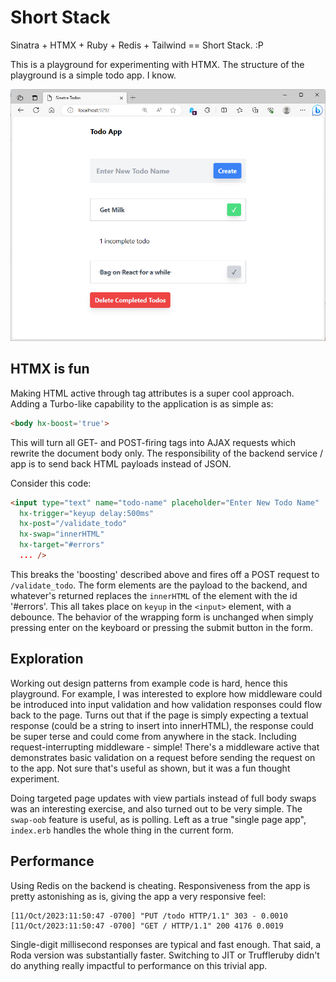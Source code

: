 # Short Stack

Sinatra + HTMX + Ruby + Redis + Tailwind == Short Stack.  :P

This is a playground for experimenting with HTMX.
The structure of the playground is a simple todo app.
I know.

![App Screenshot](public/app.png "Todo App Interface")

## HTMX is fun

Making HTML active through tag attributes is a super cool approach.
Adding a Turbo-like capability to the application is as simple as:

```html
<body hx-boost='true'>
```

This will turn all GET- and POST-firing tags into AJAX requests which rewrite the document body only.
The responsibility of the backend service / app is to send back HTML payloads instead of JSON.

Consider this code:

```html
<input type="text" name="todo-name" placeholder="Enter New Todo Name"
  hx-trigger="keyup delay:500ms"
  hx-post="/validate_todo"
  hx-swap="innerHTML"
  hx-target="#errors"
  ... />
```

This breaks the 'boosting' described above and fires off a POST request to `/validate_todo`.
The form elements are the payload to the backend, and whatever's returned replaces the `innerHTML` of the element with the id '#errors'.
This all takes place on `keyup` in the `<input>` element, with a debounce.
The behavior of the wrapping form is unchanged when simply pressing enter on the keyboard or pressing the submit button in the form.

## Exploration

Working out design patterns from example code is hard, hence this playground.
For example, I was interested to explore how middleware could be introduced into input validation and how validation responses could flow back to the page.
Turns out that if the page is simply expecting a textual response (could be a string to insert into innerHTML), the response could be super terse and could come from anywhere in the stack.
Including request-interrupting middleware - simple!
There's a middleware active that demonstrates basic validation on a request before sending the request on to the app.
Not sure that's useful as shown, but it was a fun thought experiment.

Doing targeted page updates with view partials instead of full body swaps was an interesting exercise, and also turned out to be very simple.
The `swap-oob` feature is useful, as is polling.
Left as a true "single page app", `index.erb` handles the whole thing in the current form.

## Performance

Using Redis on the backend is cheating.
Responsiveness from the app is pretty astonishing as is, giving the app a very responsive feel:

```
[11/Oct/2023:11:50:47 -0700] "PUT /todo HTTP/1.1" 303 - 0.0010
[11/Oct/2023:11:50:47 -0700] "GET / HTTP/1.1" 200 4176 0.0019
```

Single-digit millisecond responses are typical and fast enough.
That said, a Roda version was substantially faster.
Switching to JIT or Truffleruby didn't do anything really impactful to performance on this trivial app.